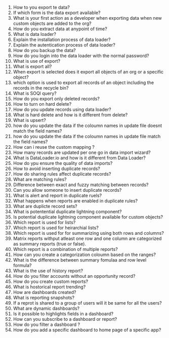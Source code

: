 1. How to you export te data?
2. If which form is the data export available?
3. What is your first action as a developer when exporting data when new custom objects are added to the org?
4. How do you extract data at anypoint of time?
5. What is data loader?
6. Explain the installation process of data loader?
7. Explain the autentication process of data loader? 
8. How do you backup the data?
9. How do you login into the data loader with the normal password?
10. What is use of export?
11. What is export all?
12. When export is selected does it export all objects of an org or a specific object?
13. which option is used to export all records of an object including the records in the recycle bin?
14. What is SOQl query?
15. How do you export only deleted records?
16. How to turn on hard delete?
17. How do you update records using data loader?
18. What is hard delete and how is it different from delete?
19. What is upsert?
20. how do you update the data if the coloumn names in update file doesnt match the field names?
21. how do you update the data if the coloumn names in update file match the field names?
22. How can i reuse the custom mapping ?
23. How many records are updated per one go in data import wizard?
24. What is DataLoader.io and how is it different from Data Loader?
25. How do ypu ensure the quality of data imports?
26. How to avoid inserting duplicate records?
27. How do sharing rules affect duplicate records?
28. What are matching rules?
29. Difference between exact and fuzzy matching between records?
30. Can you allow someone to insert duplicate records?
31. What is alert and report in duplicate ruels?
32. What happens when reports are enabled in duplicate rules?
33. What are duplicte record sets?
34. What is potentential duplicate lightning component?
35. Is potential duplicate lightning component available for custom objects?
36. Which report is used for lists?
37. Which report is used for heirarchial lists?
38. Which report is used for for summarizing using both rows and columns?
39. Matrix reports withput atleast one row and one column are categorized as summary reports (true or false).
40. Which report is a combination of multiple reports? 
41. How can you create a categorization coloumn based on the ranges?
42. What is the difference between summary fomulaa and row level formula?
43. What is the use of history report?
44. How do you filter accounts without an opportunity record?
45. How do you create custom reports?
46. What is hostorical report trending?
47. How are dashboards created?
48. What is reporting snapshots?
49. If a reprot is shared to a group of users will it be same for all the users?
50. What are dynamic dashboards?
51. Is it possible to highlights fields in a dashboard?
52. How can you subscribe to a dashboard or report?
53. How do you filter a dashboard ?
54. How do you add a specific dashboard to home page of a specific app? 

